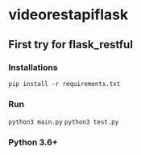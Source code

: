 # videorestapiflask
## First try for flask_restful
### Installations
`pip install -r requirements.txt`
### Run
`python3 main.py`
`python3 test.py`
### Python 3.6+
